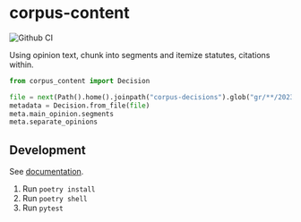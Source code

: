 # corpus-content

![Github CI](https://github.com/justmars/corpus-content/actions/workflows/main.yml/badge.svg)

Using opinion text, chunk into segments and itemize statutes, citations within.

```py
from corpus_content import Decision

file = next(Path().home().joinpath("corpus-decisions").glob("gr/**/2023*/main*"))
metadata = Decision.from_file(file)
meta.main_opinion.segments
meta.separate_opinions
```

## Development

See [documentation](https://justmars.github.io/corpus-content).

1. Run `poetry install`
2. Run `poetry shell`
3. Run `pytest`
